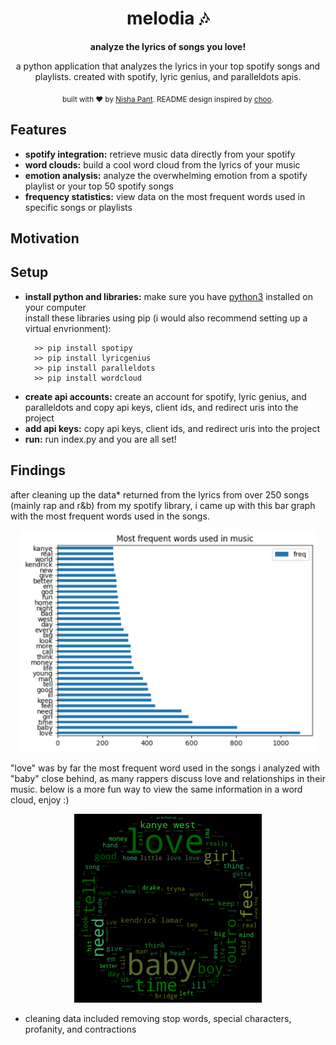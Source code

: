 <h1 align="center">melodia 🎶</h1> 
<p align="center"><strong>analyze the lyrics of songs you love!</strong></p>
 <p align="center"> a python application that analyzes the lyrics in your top spotify songs and playlists. created with spotify, lyric genius, and paralleldots apis.
<p align="center">
  <sub>built with ❤︎ by
  <a href="https://twitter.com/nishpant">Nisha Pant</a>. README design inspired by <a href="https://github.com/choojs/choo#readme">choo</a>.</p>
</p>

## Features
- __spotify integration:__ retrieve music data directly from your spotify
- __word clouds:__ build a cool word cloud from the lyrics of your music
- __emotion analysis:__ analyze the overwhelming emotion from a spotify playlist or your top 50 spotify songs
- __frequency statistics:__ view data on the most frequent words used in specific songs or playlists

## Motivation

## Setup
- __install python and libraries:__ make sure you have <a href="https://www.python.org/downloads/">python3</a> installed on your computer <br />
install these libraries using pip (i would also recommend setting up a virtual envrionment): </br>
  ```
    >> pip install spotipy
    >> pip install lyricgenius
    >> pip install paralleldots
    >> pip install wordcloud
  ```
- __create api accounts:__ create an account for spotify, lyric genius, and paralleldots and copy api keys, client ids, and redirect uris into the project
- __add api keys:__ copy api keys, client ids, and redirect uris into the project
- __run:__ run index.py and you are all set!

## Findings
after cleaning up the data* returned from the lyrics from over 250 songs (mainly rap and r&b) from my spotify library, i came up with this bar graph with the most frequent words used in the songs. 
<p align="center">
 <img src="nisha_songs_analysis.png" alt="spotify word cloud" width="475"> 
</p>
"love" was by far the most frequent word used in the songs i analyzed with "baby" close behind, as many rappers discuss love and relationships in their music. below is a more fun way to view the same information in a word cloud, enjoy :)
<p align="center">
  <img src="nisha_word_cloud.png" alt="spotify word cloud" width="300"> 
</p>


* cleaning data included removing stop words, special characters, profanity, and contractions
